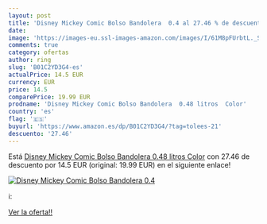 ```yaml
---
layout: post
title: 'Disney Mickey Comic Bolso Bandolera  0.4 al 27.46 % de descuento'
date: 
image: 'https://images-eu.ssl-images-amazon.com/images/I/61M8pFUrbtL._SL200_.jpg'
comments: true
category: ofertas
author: ring
slug: 'B01C2YD3G4-es'
actualPrice: 14.5 EUR
currency: EUR
price: 14.5
comparePrice: 19.99 EUR
prodname: 'Disney Mickey Comic Bolso Bandolera  0.48 litros  Color'
country: 'es'
flag: '🇪🇸'
buyurl: 'https://www.amazon.es/dp/B01C2YD3G4/?tag=tolees-21'
descuento: '27.46'
---
```


Está [Disney Mickey Comic Bolso Bandolera  0.48 litros  Color](https://www.amazon.es/dp/B01C2YD3G4/?tag=tolees-21) con 27.46 de descuento por 14.5 EUR (original: 19.99 EUR) en el siguiente enlace!

[![Disney Mickey Comic Bolso Bandolera  0.4](https://images-eu.ssl-images-amazon.com/images/I/61M8pFUrbtL._SL200_.jpg)](https://www.amazon.es/dp/B01C2YD3G4/?tag=tolees-21)

ℹ️:


[Ver la oferta!!](https://www.amazon.es/dp/B01C2YD3G4/?tag=tolees-21)
